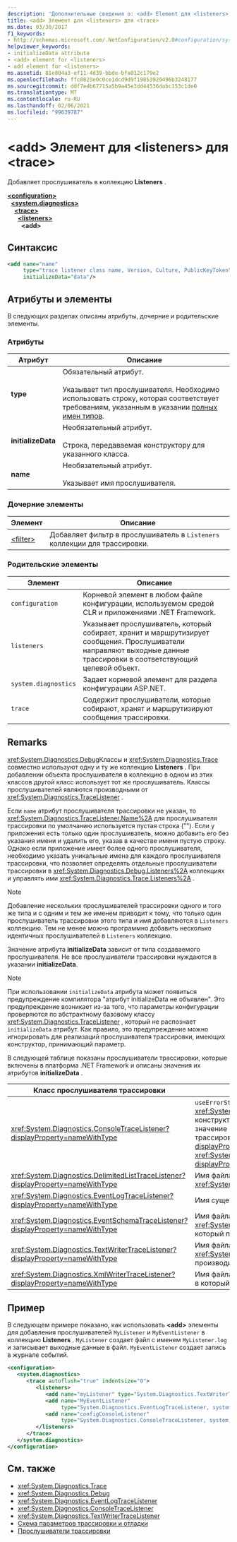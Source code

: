 ```yaml
---
description: 'Дополнительные сведения о: <add> Element для <listeners> for <trace>'
title: <add> Элемент для <listeners> для <trace>
ms.date: 03/30/2017
f1_keywords:
- http://schemas.microsoft.com/.NetConfiguration/v2.0#configuration/system.diagnostics/trace/listeners/add
helpviewer_keywords:
- initializeData attribute
- <add> element for <listeners>
- add element for <listeners>
ms.assetid: 81e804a3-ef11-4d39-bbde-bfa012c179e2
ms.openlocfilehash: ffc0823e0c0ce1dcd9d9f19853929496b3248177
ms.sourcegitcommit: ddf7edb67715a5b9a45e3dd44536dabc153c1de0
ms.translationtype: MT
ms.contentlocale: ru-RU
ms.lasthandoff: 02/06/2021
ms.locfileid: "99639787"
---
```

# <a name="add-element-for-listeners-for-trace"></a>\<add> Элемент для \<listeners> для \<trace>

Добавляет прослушиватель в коллекцию **Listeners** .  

[**\<configuration>**](../configuration-element.md)\
&nbsp;&nbsp;[**\<system.diagnostics>**](system-diagnostics-element.md)\
&nbsp;&nbsp;&nbsp;&nbsp;[**\<trace>**](trace-element.md)\
&nbsp;&nbsp;&nbsp;&nbsp;&nbsp;&nbsp;[**\<listeners>**](listeners-element-for-trace.md)\
&nbsp;&nbsp;&nbsp;&nbsp;&nbsp;&nbsp;&nbsp;&nbsp;**\<add>**

## <a name="syntax"></a>Синтаксис  
  
```xml  
<add name="name"
     type="trace listener class name, Version, Culture, PublicKeyToken"  
     initializeData="data"/>  
```  
  
## <a name="attributes-and-elements"></a>Атрибуты и элементы  

 В следующих разделах описаны атрибуты, дочерние и родительские элементы.  
  
### <a name="attributes"></a>Атрибуты  
  
|Атрибут|Описание|  
|---------------|-----------------|  
|**type**|Обязательный атрибут.<br /><br /> Указывает тип прослушивателя. Необходимо использовать строку, которая соответствует требованиям, указанным в указании [полных имен типов](../../../reflection-and-codedom/specifying-fully-qualified-type-names.md).|  
|**initializeData**|Необязательный атрибут.<br /><br /> Строка, передаваемая конструктору для указанного класса.|  
|**name**|Необязательный атрибут.<br /><br /> Указывает имя прослушивателя.|  
  
### <a name="child-elements"></a>Дочерние элементы  
  
|Элемент|Описание|  
|-------------|-----------------|  
|[\<filter>](filter-element-for-add-for-listeners-for-trace.md)|Добавляет фильтр в прослушиватель в `Listeners` коллекции для трассировки.|  
  
### <a name="parent-elements"></a>Родительские элементы  
  
|Элемент|Описание|  
|-------------|-----------------|  
|`configuration`|Корневой элемент в любом файле конфигурации, используемом средой CLR и приложениями .NET Framework.|  
|`listeners`|Указывает прослушиватель, который собирает, хранит и маршрутизирует сообщения. Прослушиватели направляют выходные данные трассировки в соответствующий целевой объект.|  
|`system.diagnostics`|Задает корневой элемент для раздела конфигурации ASP.NET.|  
|`trace`|Содержит прослушиватели, которые собирают, хранят и маршрутизируют сообщения трассировки.|  
  
## <a name="remarks"></a>Remarks  

 <xref:System.Diagnostics.Debug>Классы и <xref:System.Diagnostics.Trace> совместно используют одну и ту же коллекцию **Listeners** . При добавлении объекта прослушивателя в коллекцию в одном из этих классов другой класс использует тот же прослушиватель. Классы прослушивателей являются производными от <xref:System.Diagnostics.TraceListener> .  
  
 Если `name` атрибут прослушивателя трассировки не указан, то <xref:System.Diagnostics.TraceListener.Name%2A> для прослушивателя трассировки по умолчанию используется пустая строка (""). Если у приложения есть только один прослушиватель, можно добавить его без указания имени и удалить его, указав в качестве имени пустую строку. Однако если приложение имеет более одного прослушивателя, необходимо указать уникальные имена для каждого прослушивателя трассировки, что позволяет определять отдельные прослушиватели трассировки в <xref:System.Diagnostics.Debug.Listeners%2A> коллекциях и управлять ими <xref:System.Diagnostics.Trace.Listeners%2A> .  
  
> [!NOTE]
> Добавление нескольких прослушивателей трассировки одного и того же типа и с одним и тем же именем приводит к тому, что только один прослушиватель трассировки этого типа и имя добавляются в `Listeners` коллекцию. Тем не менее можно программно добавить несколько идентичных прослушивателей в `Listeners` коллекцию.  
  
 Значение атрибута **initializeData** зависит от типа создаваемого прослушивателя. Не все прослушиватели трассировки нуждаются в указании **initializeData**.  
  
> [!NOTE]
> При использовании `initializeData` атрибута может появиться предупреждение компилятора "атрибут initializeData не объявлен". Это предупреждение возникает из-за того, что параметры конфигурации проверяются по абстрактному базовому классу <xref:System.Diagnostics.TraceListener> , который не распознает `initializeData` атрибут. Как правило, это предупреждение можно игнорировать для реализаций прослушивателя трассировки, имеющих конструктор, принимающий параметр.  
  
 В следующей таблице показаны прослушиватели трассировки, которые включены в платформа .NET Framework и описаны значения их атрибутов **initializeData** .  
  
|Класс прослушивателя трассировки|значение атрибута initializeData|  
|--------------------------|------------------------------------|  
|<xref:System.Diagnostics.ConsoleTraceListener?displayProperty=nameWithType>|`useErrorStream`Значение для <xref:System.Diagnostics.ConsoleTraceListener.%23ctor%2A> конструктора.  Задайте для `initializeData` атрибута значение " `true` ", чтобы записывать выходные данные трассировки и отладки в <xref:System.Console.Error%2A?displayProperty=nameWithType> ; " `false` " для записи <xref:System.Console.Out%2A?displayProperty=nameWithType> .|  
|<xref:System.Diagnostics.DelimitedListTraceListener?displayProperty=nameWithType>|Имя файла, в который осуществляет запись объект <xref:System.Diagnostics.DelimitedListTraceListener>.|  
|<xref:System.Diagnostics.EventLogTraceListener?displayProperty=nameWithType>|Имя существующего источника журнала событий.|  
|<xref:System.Diagnostics.EventSchemaTraceListener?displayProperty=nameWithType>|Имя файла, <xref:System.Diagnostics.EventSchemaTraceListener> в который производится запись.|  
|<xref:System.Diagnostics.TextWriterTraceListener?displayProperty=nameWithType>|Имя файла, <xref:System.Diagnostics.TextWriterTraceListener> в который производится запись.|  
|<xref:System.Diagnostics.XmlWriterTraceListener?displayProperty=nameWithType>|Имя файла, <xref:System.Diagnostics.XmlWriterTraceListener> в который производится запись.|  
  
## <a name="example"></a>Пример  

 В следующем примере показано, как использовать **\<add>** элементы для добавления прослушивателей `MyListener` и `MyEventListener` в коллекцию **Listeners** . `MyListener` создает файл с именем `MyListener.log` и записывает выходные данные в файл. `MyEventListener` создает запись в журнале событий.  
  
```xml  
<configuration>  
   <system.diagnostics>  
      <trace autoflush="true" indentsize="0">  
         <listeners>  
            <add name="myListener" type="System.Diagnostics.TextWriterTraceListener, system, version=1.0.3300.0, Culture=neutral, PublicKeyToken=b77a5c561934e089" initializeData="c:\myListener.log" />  
            <add name="MyEventListener"  
                 type="System.Diagnostics.EventLogTraceListener, system, version=1.0.3300.0, Culture=neutral, PublicKeyToken=b77a5c561934e089"                 initializeData="MyConfigEventLog"/>  
            <add name="configConsoleListener"  
                 type="System.Diagnostics.ConsoleTraceListener, system, version=1.0.3300.0, Culture=neutral, PublicKeyToken=b77a5c561934e089"/>  
         </listeners>  
      </trace>  
   </system.diagnostics>  
</configuration>  
```  
  
## <a name="see-also"></a>См. также

- <xref:System.Diagnostics.Trace>
- <xref:System.Diagnostics.Debug>
- <xref:System.Diagnostics.EventLogTraceListener>
- <xref:System.Diagnostics.ConsoleTraceListener>
- <xref:System.Diagnostics.TextWriterTraceListener>
- [Схема параметров трассировки и отладки](index.md)
- [Прослушиватели трассировки](../../../debug-trace-profile/trace-listeners.md)
